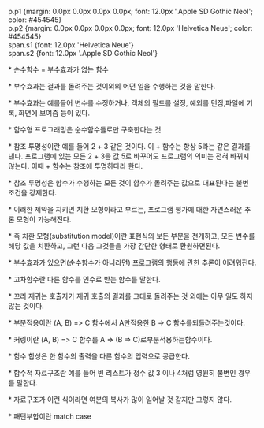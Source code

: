   
p.p1 {margin: 0.0px 0.0px 0.0px 0.0px; font: 12.0px '.Apple SD Gothic NeoI'; color: \#454545}  
p.p2 {margin: 0.0px 0.0px 0.0px 0.0px; font: 12.0px 'Helvetica Neue'; color: \#454545}  
span.s1 {font: 12.0px 'Helvetica Neue'}  
span.s2 {font: 12.0px '.Apple SD Gothic NeoI'}  


\* 순수함수 = 부수효과가 없는 함수

\* 부수효과는 결과를 돌려주는 것이외의 어떤 일을 수행하는 것을 말한다.

\* 부수효과는 예를들어 변수를 수정하거나, 객체의 필드를 설정, 예외를 던짐,파일에 기록, 화면에 보여줌 등이 있다.

\* 함수형 프로그래밍은 순수함수들로만 구축한다는 것

\* 참조 투명성이란 예를 들어 2 + 3 같은 것이다. 이 + 함수는 항상 5라는 같은 결과를 낸다. 프로그램에 있는 모든 2 + 3을 값 5로 바꾸어도 프로그램의 의미는 전혀 바뀌지 않는다. 이때 + 함수는 참조에 투명하다라 한다.

\* 참조 투명성은 함수가 수행하는 모든 것이 함수가 돌려주는 값으로 대표된다는 불변 조건을 강제한다.

\* 이러한 제약을 지키면 치환 모형이라고 부르는, 프로그램 평가에 대한 자연스러운 추론 모형이 가능해진다.

\* 즉 치환 모형\(substitution model\)이란 표현식의 보든 부분을 전개하고, 모든 변수를 해당 값을 치환하고, 그런 다음 그것들을 가장 간단한 형태로 환원하면된다.

\* 부수효과가 있으면\(순수함수가 아니라면\) 프로그램의 행동에 관한 추론이 어려워진다.

\* 고차함수란 다른 함수를 인수로 받는 함수를 말한다.

\* 꼬리 재귀는 호출자가 재귀 호출의 결과를 그대로 돌려주는 것 외에는 아무 일도 하지 않는 것이다.

\* 부분적용이란 \(A, B\) =&gt; C 함수에서 A만적용한 B =&gt; C 함수를되돌려주는것이다.

\* 커링이란 \(A, B\) =&gt; C 함수를 A =&gt; \(B =&gt; C\)로부분적용하는함수이다.

\* 함수 합성은 한 함수의 출력을 다른 함수의 입력으로 공급한다.

\* 함수적 자료구조란 예를 들어 빈 리스트가 정수 값 3 이나 4처럼 영원히 불변인 경우를 말한다.

\* 자료구조가 이런 식이라면 여분의 복사가 많이 일어날 것 같지만 그렇지 않다.

\* 패턴부합이란 match case


